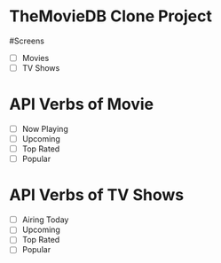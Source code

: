 # TheMovieDB Clone Project

#Screens

- [ ] Movies
- [ ] TV Shows

# API Verbs of Movie

- [ ] Now Playing
- [ ] Upcoming
- [ ] Top Rated
- [ ] Popular

# API Verbs of TV Shows

- [ ] Airing Today
- [ ] Upcoming
- [ ] Top Rated
- [ ] Popular
